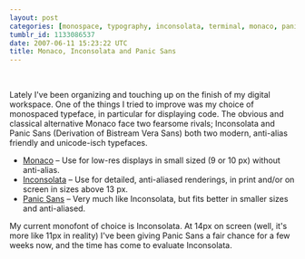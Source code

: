 ```yaml
---
layout: post
categories: [monospace, typography, inconsolata, terminal, monaco, panic sans]
tumblr_id: 1133086537  
date: 2007-06-11 15:23:22 UTC
title: Monaco, Inconsolata and Panic Sans
---
```


<a href='/attachments/2007/06/monaco.png' title='Monaco'><img src='/attachments/2007/06/monaco.thumbnail.png' alt='' /></a> <a href='/attachments/2007/06/inconsolata.png' title='Inconsolata'><img src='/attachments/2007/06/inconsolata.thumbnail.png' alt='' /></a> <a href='/attachments/2007/06/panic-sans.png' title='Panic Sans'><img src='/attachments/2007/06/panic-sans.thumbnail.png' alt='' /></a>

Lately I've been organizing and touching up on the finish of my digital workspace. One of the things I tried to improve was my choice of monospaced typeface, in particular for displaying code. The obvious and classical alternative Monaco face two fearsome rivals; Inconsolata and Panic Sans (Derivation of Bistream Vera Sans) both two modern, anti-alias friendly and unicode-isch typefaces.

<ul>
<li><a href="http://www.gringod.com/wp-upload/MONACO.TTF">Monaco</a> – Use for low-res displays in small sized (9 or 10 px) without anti-alias.</li>
<li><a href="http://www.levien.com/type/myfonts/inconsolata.html">Inconsolata</a> – Use for detailed, anti-aliased renderings, in print and/or on screen in sizes above 13 px.</li>
<li><a href="http://www.panic.com/coda/">Panic Sans</a> – Very much like Inconsolata, but fits better in smaller sizes and anti-aliased.</li>
</ul>

My current monofont of choice is Inconsolata. At 14px on screen (well, it's more like 11px in reality) I've been giving Panic Sans a fair chance for a few weeks now, and the time has come to evaluate Inconsolata.

